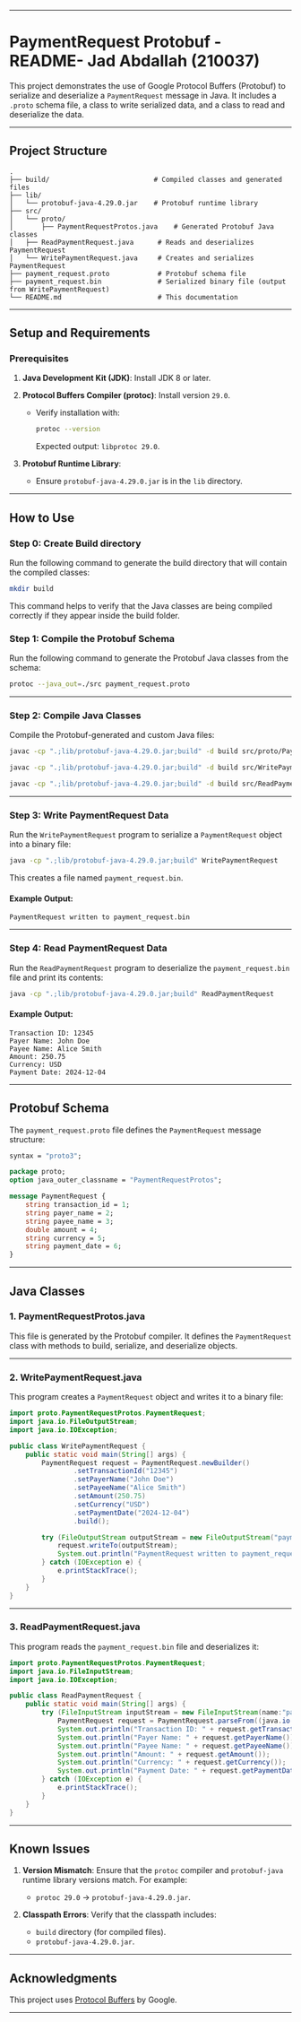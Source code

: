 
---

# **PaymentRequest Protobuf -README- Jad Abdallah (210037)**

This project demonstrates the use of Google Protocol Buffers (Protobuf) to serialize and deserialize a `PaymentRequest` message in Java. It includes a `.proto` schema file, a class to write serialized data, and a class to read and deserialize the data.

---

## **Project Structure**

```
.
├── build/                          # Compiled classes and generated files
├── lib/
│   └── protobuf-java-4.29.0.jar    # Protobuf runtime library
├── src/
│   └── proto/
│       ├── PaymentRequestProtos.java    # Generated Protobuf Java classes
│   ├── ReadPaymentRequest.java      # Reads and deserializes PaymentRequest
│   └── WritePaymentRequest.java     # Creates and serializes PaymentRequest
├── payment_request.proto            # Protobuf schema file
├── payment_request.bin              # Serialized binary file (output from WritePaymentRequest)
└── README.md                        # This documentation
```

---

## **Setup and Requirements**

### **Prerequisites**
1. **Java Development Kit (JDK)**: Install JDK 8 or later.
2. **Protocol Buffers Compiler (protoc)**: Install version `29.0`.
   - Verify installation with:
     ```bash
     protoc --version
     ```
     Expected output: `libprotoc 29.0`.

3. **Protobuf Runtime Library**:
   - Ensure `protobuf-java-4.29.0.jar` is in the `lib` directory.

---

## **How to Use**

### **Step 0: Create Build directory**

Run the following command to generate the build directory that will contain the compiled classes:

```bash
mkdir build
```
This command helps to verify that the Java classes are being compiled correctly if they appear inside the build folder.


### **Step 1: Compile the Protobuf Schema**

Run the following command to generate the Protobuf Java classes from the schema:

```bash
protoc --java_out=./src payment_request.proto
```

---

### **Step 2: Compile Java Classes**

Compile the Protobuf-generated and custom Java files:

```bash
javac -cp ".;lib/protobuf-java-4.29.0.jar;build" -d build src/proto/PaymentRequestProtos.java
```
```bash
javac -cp ".;lib/protobuf-java-4.29.0.jar;build" -d build src/WritePaymentRequest.java 
```
```bash
javac -cp ".;lib/protobuf-java-4.29.0.jar;build" -d build src/ReadPaymentRequest.java
```
---

### **Step 3: Write PaymentRequest Data**

Run the `WritePaymentRequest` program to serialize a `PaymentRequest` object into a binary file:

```bash
java -cp ".;lib/protobuf-java-4.29.0.jar;build" WritePaymentRequest
```

This creates a file named `payment_request.bin`.

#### Example Output:
```
PaymentRequest written to payment_request.bin
```

---

### **Step 4: Read PaymentRequest Data**

Run the `ReadPaymentRequest` program to deserialize the `payment_request.bin` file and print its contents:

```bash
java -cp ".;lib/protobuf-java-4.29.0.jar;build" ReadPaymentRequest
```

#### Example Output:
```
Transaction ID: 12345
Payer Name: John Doe
Payee Name: Alice Smith
Amount: 250.75
Currency: USD
Payment Date: 2024-12-04
```

---

## **Protobuf Schema**

The `payment_request.proto` file defines the `PaymentRequest` message structure:

```proto
syntax = "proto3";

package proto;
option java_outer_classname = "PaymentRequestProtos";

message PaymentRequest {
    string transaction_id = 1;
    string payer_name = 2;
    string payee_name = 3;
    double amount = 4;
    string currency = 5;
    string payment_date = 6;
}
```

---

## **Java Classes**

### **1. PaymentRequestProtos.java**

This file is generated by the Protobuf compiler. It defines the `PaymentRequest` class with methods to build, serialize, and deserialize objects.

---

### **2. WritePaymentRequest.java**

This program creates a `PaymentRequest` object and writes it to a binary file:

```java
import proto.PaymentRequestProtos.PaymentRequest;
import java.io.FileOutputStream;
import java.io.IOException;

public class WritePaymentRequest {
    public static void main(String[] args) {
        PaymentRequest request = PaymentRequest.newBuilder()
                .setTransactionId("12345")
                .setPayerName("John Doe")
                .setPayeeName("Alice Smith")
                .setAmount(250.75)
                .setCurrency("USD")
                .setPaymentDate("2024-12-04")
                .build();

        try (FileOutputStream outputStream = new FileOutputStream("payment_request.bin")) {
            request.writeTo(outputStream);
            System.out.println("PaymentRequest written to payment_request.bin");
        } catch (IOException e) {
            e.printStackTrace();
        }
    }
}
```

---

### **3. ReadPaymentRequest.java**

This program reads the `payment_request.bin` file and deserializes it:

```java
import proto.PaymentRequestProtos.PaymentRequest;
import java.io.FileInputStream;
import java.io.IOException;

public class ReadPaymentRequest {
    public static void main(String[] args) {
        try (FileInputStream inputStream = new FileInputStream(name:"payment_request.bin")) {
            PaymentRequest request = PaymentRequest.parseFrom((java.io.InputStream)inputStream);
            System.out.println("Transaction ID: " + request.getTransactionId());
            System.out.println("Payer Name: " + request.getPayerName());
            System.out.println("Payee Name: " + request.getPayeeName());
            System.out.println("Amount: " + request.getAmount());
            System.out.println("Currency: " + request.getCurrency());
            System.out.println("Payment Date: " + request.getPaymentDate());
        } catch (IOException e) {
            e.printStackTrace();
        }
    }
}
```

---

## **Known Issues**

1. **Version Mismatch**: Ensure that the `protoc` compiler and `protobuf-java` runtime library versions match. For example:
   - `protoc 29.0` → `protobuf-java-4.29.0.jar`.

2. **Classpath Errors**: Verify that the classpath includes:
   - `build` directory (for compiled files).
   - `protobuf-java-4.29.0.jar`.

---

## **Acknowledgments**

This project uses [Protocol Buffers](https://developers.google.com/protocol-buffers) by Google.

---

